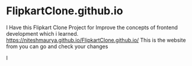 # FlipkartClone.github.io
I Have this Flipkart Clone Project for Improve the concepts of frontend development which i learned.
https://niteshmaurya.github.io/FlipkartClone.github.io/ 
This is the website from you can go and check your changes 

I 
